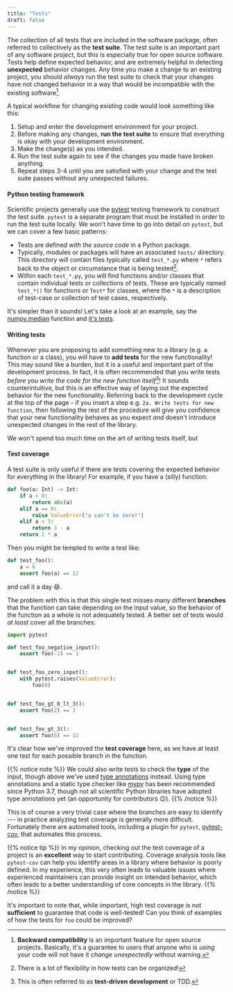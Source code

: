 ```yaml
---
title: "Tests"
draft: false
---
```


The collection of all tests that are included in the software package,
often referred to collectively as the **test suite**.
The test suite is an important part of any software project, but this is
especially true for open source software.
Tests help define expected behavior, and are extremely helpful in detecting
**unexpected** behavior changes.
Any time you make a change to an existing project, you should *always* run the
test suite to check that your changes have not changed behavior in a way that
would be incompatible with the existing software[^1].

A typical workflow for changing existing code would look something like this:

 1. Setup and enter the development environment for your project.
 2. Before making any changes, **run the test suite** to ensure that everything
    is okay with your development environment.
 3. Make the change(s) as you intended.
 4. Run the test suite again to see if the changes you made have broken
    anything.
 5. Repeat steps 3-4 until you are satisfied with your change and the test
    suite passes without any unexpected failures.

#### Python testing framework

Scientific projects generally use the [pytest][pytest] testing framework to
construct the test suite.
`pytest` is a separate program that must be installed in order to run the
test suite locally.
We won't have time to go into detail on `pytest`, but we can cover a few
basic patterns:

 - Tests are defined *with the source code* in a Python package.
 - Typically, modules or packages will have an associated `tests/` directory.
   This directory will contain files typically called `test_*.py` where `*`
   refers back to the object or circumstance that is being tested[^2].
 - Within each `test_*.py`, you will find functions and/or classes that
   contain individual tests or collections of tests. These are typically named
   `test_*()` for functions or `Test*` for classes, where the `*` is a
   description of test-case or collection of test cases, respectively.

It's simpler than it sounds! Let's take a look at an example, say the
[numpy.median][np_median] function and [it's tests][np_median_tests].

#### Writing tests

Whenever you are proposing to add something new to a library (e.g. a function
or a class), you will have to **add tests** for the new functionality!
This may sound like a burden, but it is a useful and important part of the
development process.
In fact, it is often recommended that you write tests *before you write the
code for the new function itself*[^3]!
It sounds counterintuitive, but this is an effective way of laying out the
expected behavior for the new functionality.
Referring back to the development cycle at the top of the page - if you insert
a step e.g. `2a. Write tests for new function`, then following the rest of
the procedure will give you confidence that your new functionality behaves as
you expect *and* doesn't introduce unexpected changes in the rest of the library.

We won't spend too much time on the art of writing tests itself, but

#### Test coverage

A test suite is only useful if there are tests covering the expected behavior
for everything in the library!
For example, if you have a (silly) function:

```python
def foo(a: Int) -> Int:
    if a < 0:
        return abs(a)
    elif a == 0:
        raise ValueError("a can't be zero!")
    elif a < 3:
        return 3 - a
    return 2 * a
```

Then you might be tempted to write a test like:

```python
def test_foo():
    a = 6
    assert foo(a) == 12
```

and call it a day :smile:.

The problem with this is that this single test misses many different **branches**
that the function can take depending on the input value, so the behavior of
the function as a whole is not adequately tested.
A better set of tests would *at least* cover all the branches:

```python
import pytest

def test_foo_negative_input():
    assert foo(-1) == 1


def test_foo_zero_input():
    with pytest.raises(ValueError):
        foo(0)


def test_foo_gt_0_lt_3():
    assert foo(2) == 1


def test_foo_gt_3():
    assert foo(6) == 12
```

It's clear how we've improved the **test coverage** here, as we have at least
one test for each possible branch in the function.

{{% notice note %}}
We could also write tests to check the **type** of the input, though above
we've used [type annotations](https://docs.python.org/3/library/typing.html)
instead.
Using type annotations and a static type checker like
[mypy](http://mypy-lang.org/) has been
recommended since Python 3.7, though not all scientific Python libraries have
adopted type annotations yet (an opportunity for contributors :wink:).
{{% /notice %}}

This is of course a very trivial case where the branches are easy to identify ---
in practice analyzing test coverage is generally more difficult.
Fortunately there are automated tools, including a plugin for `pytest`,
[pytest-cov](https://pytest-cov.readthedocs.io/en/latest/), that automates
this process.

{{% notice tip %}}
In my opinion, checking out the test coverage of a project is
an **excellent** way to start contributing.
Coverage analysis tools like `pytest-cov` can help you identify areas in a
library where behavior is poorly defined.
In my experience, this very often leads to valuable issues where experienced
maintainers can provide insight on intended behavior, which often leads to
a better understanding of core concepts in the library.
{{% /notice %}}

It's important to note that, while important, high test coverage is not
**sufficient** to guarantee that code is well-tested!
Can you think of examples of how the tests for `foo` could be improved?

[^1]: **Backward compatibility** is an important feature for open source projects.
      Basically, it's a guarantee to users that anyone who is *using* your code
      will not have it *change unexpectedly* without warning.
[^2]: There is a lot of flexibility in how tests can be organized!
[^3]: This is often referred to as **test-driven development** or TDD.

[pytest]: https://docs.pytest.org/
[np_median]: https://github.com/numpy/numpy/blob/6790873334b143117f4e8d1f515def8c7fdeb9fb/numpy/lib/function_base.py#L3574
[np_median_tests]: https://github.com/numpy/numpy/blob/6790873334b143117f4e8d1f515def8c7fdeb9fb/numpy/lib/tests/test_function_base.py#L3308
